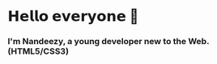 <h1>𝗛𝗲𝗹𝗹𝗼 𝗲𝘃𝗲𝗿𝘆𝗼𝗻𝗲 💋</h1>
<h3> I'm Nandeezy, a young developer new to the Web. (HTML5/CSS3) </h3>
<img src="
